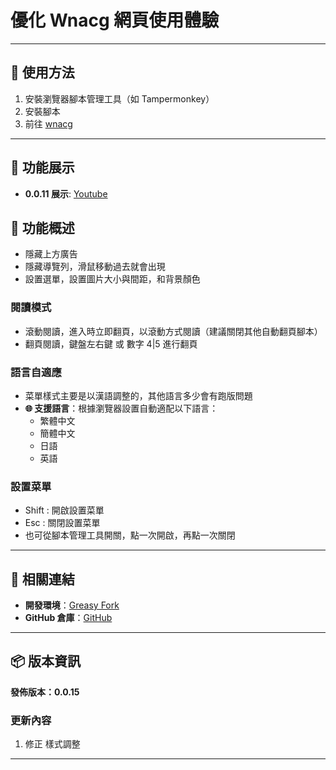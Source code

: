 # **優化 Wnacg 網頁使用體驗**

---

## **👻 使用方法**

1. 安裝瀏覽器腳本管理工具（如 Tampermonkey）
2. 安裝腳本
3. 前往 [wnacg](https://www.wnacg.com/)

---

## **👀 功能展示**

- **0.0.11 展示**: [Youtube](https://www.youtube.com/watch?v=UaJ2rz7QVKM)


## **📜 功能概述**
- 隱藏上方廣告
- 隱藏導覽列，滑鼠移動過去就會出現
- 設置選單，設置圖片大小與間距，和背景顏色

### **閱讀模式**
- 滾動閱讀，進入時立即翻頁，以滾動方式閱讀（建議關閉其他自動翻頁腳本）
- 翻頁閱讀，鍵盤左右鍵 或 數字 4|5 進行翻頁

### **語言自適應**
- 菜單樣式主要是以漢語調整的，其他語言多少會有跑版問題
- **🌐 支援語言**：根據瀏覽器設置自動適配以下語言：
  - 繁體中文
  - 簡體中文
  - 日語
  - 英語

### **設置菜單**
- Shift : 開啟設置菜單
- Esc : 關閉設置菜單
- 也可從腳本管理工具開關，點一次開啟，再點一次關閉

---

## **🔗 相關連結**

- **開發環境**：[Greasy Fork](https://greasyfork.org/zh-TW/users/989635-canaan-hs)  
- **GitHub 倉庫**：[GitHub](https://github.com/Canaan-HS/MonkeyScript/tree/main/WnacgOptimization)

---

## **📦 版本資訊**

**發佈版本：0.0.15** 

### **更新內容**
1. 修正 樣式調整

---